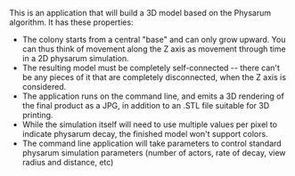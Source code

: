 This is an application that will build a 3D model based on the Physarum algorithm. It has these properties:

* The colony starts from a central "base" and can only grow upward. You can thus think of movement along the Z axis as movement through time in a 2D physarum simulation.
* The resulting model must be completely self-connected -- there can't be any pieces of it that are completely disconnected, when the Z axis is considered.
* The application runs on the command line, and emits a 3D rendering of the final product as a JPG, in addition to an .STL file suitable for 3D printing.
* While the simulation itself will need to use multiple values per pixel to indicate physarum decay, the finished model won't support colors.
* The command line application will take parameters to control standard physarum simulation parameters (number of actors, rate of decay, view radius and distance, etc)
